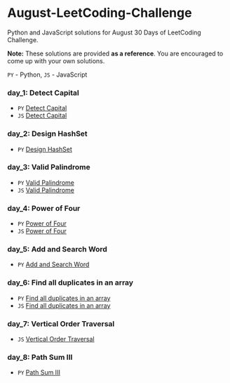 # August-LeetCoding-Challenge
Python and JavaScript solutions for August 30 Days of LeetCoding Challenge.

**Note:** These solutions are provided **as a reference**. You are encouraged to come up with your own solutions.


`PY` - Python, `JS` - JavaScript

### day_1: Detect Capital 

- `PY` [Detect Capital](/day_1/Detect_Capital.py)
- `JS` [Detect Capital](/day_1/Detect_Capital.js) 


### day_2: Design HashSet 

- `PY` [Design HashSet](/day_2/Design_HashSet.py)


### day_3: Valid Palindrome 

- `PY` [Valid Palindrome](/day_3/Valid_Palindrome.py)
- `JS` [Valid Palindrome](/day_3/Valid_palindrome.js)

### day_4:  Power of Four

- `PY` [Power of Four](/day_4/Power_of_Four.py)
- `JS` [Power of Four](/day_4/Power_of_Four.js)

### day_5: Add and Search Word 

- `PY` [Add and Search Word](/day_5/Add_and_Search_Word_Data_structure_design.py)

### day_6: Find all duplicates in an array 

- `PY` [Find all duplicates in an array](/day_6/Find_All_Duplicates_in_an_Array.py)
- `JS` [Find all duplicates in an array](/day_6/Find_All_Duplicates_in_an_Array.js)

### day_7: Vertical Order Traversal  

- `JS` [Vertical Order Traversal](/day_7/Vertical_Order_Traversal_of_a_Binary_tree.js)

### day_8: Path Sum III  

- `PY` [Path Sum III](/day_8/Path_Sum_III.py)

